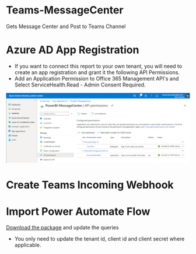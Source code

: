 # Teams-MessageCenter
Gets Message Center and Post to Teams Channel


# Azure AD App Registration
* If you want to connect this report to your own tenant, you will need to create an app registration and grant it the following API Permissions.
* Add an Application Permission to Office 365 Management API's and Select ServiceHealth.Read - Admin Consent Required.
<img src="https://github.com/M365-DenzilFernandes/M365-MessageCenter-PowerBI/blob/main/PBI-MessageCenter-4.png"  style="max-width:100%;">

# Create Teams Incoming Webhook

# Import Power Automate Flow 
[Download the package](https://github.com/M365-DenzilFernandes/Teams-MessageCenter/raw/main/MicrosoftTeams-MessageCenter(v1.0).zip) and update the queries
* You only need to update the tenant id, client id and client secret where applicable.




